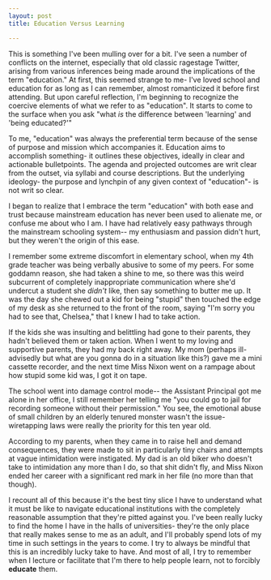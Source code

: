 ```yaml
---
layout: post
title: Education Versus Learning

---
```


This is something I've been mulling over for a bit. I've seen a number of conflicts on the internet, especially that old classic ragestage Twitter, arising from various inferences being made around the implications of the term "education." At first, this seemed strange to me- I've loved school and education for as long as I can remember, almost romanticized it before first attending. But upon careful reflection, I'm beginning to recognize the coercive elements of what we refer to as "education". It starts to come to the surface when you ask "what *is* the difference between 'learning' and 'being educated?'"

To me, "education" was always the preferential term because of the sense of purpose and mission which accompanies it. Education aims to accomplish something- it outlines these objectives, ideally in clear and actionable bulletpoints. The agenda and projected outcomes are writ clear from the outset, via syllabi and course descriptions. But the underlying ideology- the purpose and lynchpin of any given context of "education"- is not writ so clear.

I began to realize that I embrace the term "education" with both ease and trust because mainstream education has never been used to alienate me, or confuse me about who I am. I have had relatively easy pathways through the mainstream schooling system-- my enthusiasm and passion didn't hurt, but they weren't the origin of this ease.

I remember some extreme discomfort in elementary school, when my 4th grade teacher was being verbally abusive to some of my peers. For some goddamn reason, she had taken a shine to me, so there was this weird subcurrent of completely inappropriate communication where she'd undercut a student she *didn't* like, then say something to butter me up. It was the day she chewed out a kid for being "stupid" then touched the edge of my desk as she returned to the front of the room, saying "I'm sorry you had to see that, Chelsea," that I knew I had to take action.

If the kids she was insulting and belittling had gone to their parents, they hadn't believed them or taken action. When I went to my loving and supportive parents, they had my back right away. My mom (perhaps ill-advisedly but what are you gonna do in a situation like this?) gave me a mini cassette recorder, and the next time Miss Nixon went on a rampage about how stupid some kid was, I got it on tape. 

The school went into damage control mode-- the Assistant Principal got me alone in her office, I still remember her telling me "you could go to jail for recording someone without their permission." You see, the emotional abuse of small children by an elderly tenured monster wasn't the issue- wiretapping laws were really the priority for this ten year old. 

According to my parents, when they came in to raise hell and demand consequences, they were made to sit in particularly tiny chairs and attempts at vague intimidation were instigated. My dad is an old biker who doesn't take to intimidation any more than I do, so that shit didn't fly, and Miss Nixon ended her career with a significant red mark in her file (no more than that though).

I recount all of this because it's the best tiny slice I have to understand what it must be like to navigate educational institutions with the completely reasonable assumption that they're pitted against you. I've been really lucky to find the home I have in the halls of universities- they're the only place that really makes sense to me as an adult, and I'll probably spend lots of my time in such settings in the years to come. I try to always be mindful that this is an incredibly lucky take to have. And most of all, I try to remember when I lecture or facilitate that I'm there to help people learn, not to forcibly **educate** them.
